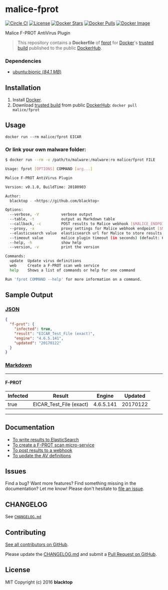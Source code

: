 # malice-fprot

[![Circle CI](https://circleci.com/gh/malice-plugins/fprot.png?style=shield)](https://circleci.com/gh/malice-plugins/fprot) [![License](http://img.shields.io/:license-mit-blue.svg)](http://doge.mit-license.org) [![Docker Stars](https://img.shields.io/docker/stars/malice/fprot.svg)](https://hub.docker.com/r/malice/fprot/) [![Docker Pulls](https://img.shields.io/docker/pulls/malice/fprot.svg)](https://hub.docker.com/r/malice/fprot/) [![Docker Image](https://img.shields.io/badge/docker%20image-271MB-blue.svg)](https://hub.docker.com/r/malice/fprot/)

Malice F-PROT AntiVirus Plugin

> This repository contains a **Dockerfile** of [fprot](http://www.fprot.net/lang/en/) for [Docker](https://www.docker.io/)'s [trusted build](https://index.docker.io/u/malice/fprot/) published to the public [DockerHub](https://index.docker.io/).

### Dependencies

- [ubuntu:bionic (_84.1 MB_\)](https://hub.docker.com/_/ubuntu/)

## Installation

1. Install [Docker](https://www.docker.io/).
2. Download [trusted build](https://hub.docker.com/r/malice/fprot/) from public [DockerHub](https://hub.docker.com): `docker pull malice/fprot`

## Usage

```
docker run --rm malice/fprot EICAR
```

### Or link your own malware folder:

```bash
$ docker run --rm -v /path/to/malware:/malware:ro malice/fprot FILE

Usage: fprot [OPTIONS] COMMAND [arg...]

Malice F-PROT AntiVirus Plugin

Version: v0.1.0, BuildTime: 20180903

Author:
  blacktop - <https://github.com/blacktop>

Options:
  --verbose, -V          verbose output
  --table, -t            output as Markdown table
  --callback, -c         POST results to Malice webhook [$MALICE_ENDPOINT]
  --proxy, -x            proxy settings for Malice webhook endpoint [$MALICE_PROXY]
  --elasticsearch value  elasticsearch url for Malice to store results [$MALICE_ELASTICSEARCH_URL]
  --timeout value        malice plugin timeout (in seconds) (default: 60) [$MALICE_TIMEOUT]
  --help, -h             show help
  --version, -v          print the version

Commands:
  update  Update virus definitions
  web     Create a F-PROT scan web service
  help    Shows a list of commands or help for one command

Run 'fprot COMMAND --help' for more information on a command.
```

## Sample Output

### [JSON](https://github.com/malice-plugins/fprot/blob/master/docs/results.json)

```json
{
  "f-prot": {
    "infected": true,
    "result": "EICAR_Test_File (exact)",
    "engine": "4.6.5.141",
    "updated": "20170122"
  }
}
```

### [Markdown](https://github.com/malice-plugins/fprot/blob/master/docs/SAMPLE.md)

---

#### F-PROT

| Infected | Result                  | Engine    | Updated  |
| -------- | ----------------------- | --------- | -------- |
| true     | EICAR_Test_File (exact) | 4.6.5.141 | 20170122 |

---

## Documentation

- [To write results to ElasticSearch](https://github.com/malice-plugins/fprot/blob/master/docs/elasticsearch.md)
- [To create a F-PROT scan micro-service](https://github.com/malice-plugins/fprot/blob/master/docs/web.md)
- [To post results to a webhook](https://github.com/malice-plugins/fprot/blob/master/docs/callback.md)
- [To update the AV definitions](https://github.com/malice-plugins/fprot/blob/master/docs/update.md)

## Issues

Find a bug? Want more features? Find something missing in the documentation? Let me know! Please don't hesitate to [file an issue](https://github.com/malice-plugins/fprot/issues/new).

## CHANGELOG

See [`CHANGELOG.md`](https://github.com/malice-plugins/fprot/blob/master/CHANGELOG.md)

## Contributing

[See all contributors on GitHub](https://github.com/malice-plugins/fprot/graphs/contributors).

Please update the [CHANGELOG.md](https://github.com/malice-plugins/fprot/blob/master/CHANGELOG.md) and submit a [Pull Request on GitHub](https://help.github.com/articles/using-pull-requests/).

## License

MIT Copyright (c) 2016 **blacktop**
